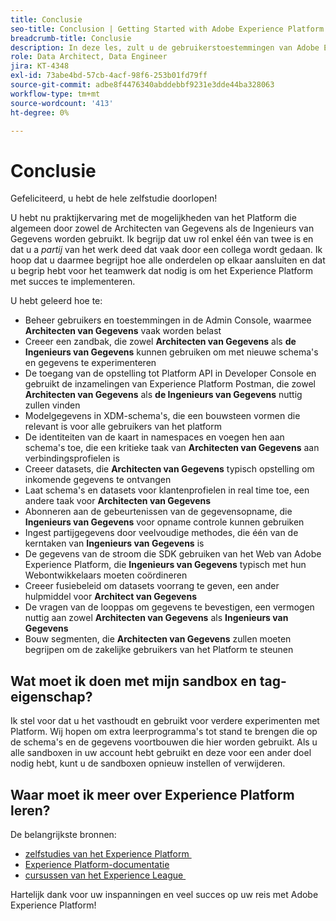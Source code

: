 ```yaml
---
title: Conclusie
seo-title: Conclusion | Getting Started with Adobe Experience Platform for Data Architects and Data Engineers
breadcrumb-title: Conclusie
description: In deze les, zult u de gebruikerstoestemmingen van Adobe Experience Platform gebruikend de Admin Console van de Adobe vormen.
role: Data Architect, Data Engineer
jira: KT-4348
exl-id: 73abe4bd-57cb-4acf-98f6-253b01fd79ff
source-git-commit: adbe8f4476340abddebbf9231e3dde44ba328063
workflow-type: tm+mt
source-wordcount: '413'
ht-degree: 0%

---
```


# Conclusie

<!--5min-->

Gefeliciteerd, u hebt de hele zelfstudie doorlopen!

U hebt nu praktijkervaring met de mogelijkheden van het Platform die algemeen door zowel de Architecten van Gegevens als de Ingenieurs van Gegevens worden gebruikt. Ik begrijp dat uw rol enkel één van twee is en dat u a _partij_ van het werk deed dat vaak door een collega wordt gedaan. Ik hoop dat u daarmee begrijpt hoe alle onderdelen op elkaar aansluiten en dat u begrip hebt voor het teamwerk dat nodig is om het Experience Platform met succes te implementeren.

U hebt geleerd hoe te:

* Beheer gebruikers en toestemmingen in de Admin Console, waarmee **Architecten van Gegevens** vaak worden belast
* Creeer een zandbak, die zowel **Architecten van Gegevens** als **de Ingenieurs van Gegevens** kunnen gebruiken om met nieuwe schema&#39;s en gegevens te experimenteren
* De toegang van de opstelling tot Platform API in Developer Console en gebruikt de inzamelingen van Experience Platform Postman, die zowel **Architecten van Gegevens** als **de Ingenieurs van Gegevens** nuttig zullen vinden
* Modelgegevens in XDM-schema&#39;s, die een bouwsteen vormen die relevant is voor alle gebruikers van het platform
* De identiteiten van de kaart in namespaces en voegen hen aan schema&#39;s toe, die een kritieke taak van **Architecten van Gegevens** aan verbindingsprofielen is
* Creeer datasets, die **Architecten van Gegevens** typisch opstelling om inkomende gegevens te ontvangen
* Laat schema&#39;s en datasets voor klantenprofielen in real time toe, een andere taak voor **Architecten van Gegevens**
* Abonneren aan de gebeurtenissen van de gegevensopname, die **Ingenieurs van Gegevens** voor opname controle kunnen gebruiken
* Ingest partijgegevens door veelvoudige methodes, die één van de kerntaken van **Ingenieurs van Gegevens** is
* De gegevens van de stroom die SDK gebruiken van het Web van Adobe Experience Platform, die **Ingenieurs van Gegevens** typisch met hun Webontwikkelaars moeten coördineren
* Creeer fusiebeleid om datasets voorrang te geven, een ander hulpmiddel voor **Architect van Gegevens**
* De vragen van de looppas om gegevens te bevestigen, een vermogen nuttig aan zowel **Architecten van Gegevens** als **Ingenieurs van Gegevens**
* Bouw segmenten, die **Architecten van Gegevens** zullen moeten begrijpen om de zakelijke gebruikers van het Platform te steunen



## Wat moet ik doen met mijn sandbox en tag-eigenschap?

Ik stel voor dat u het vasthoudt en gebruikt voor verdere experimenten met Platform. Wij hopen om extra leerprogramma&#39;s tot stand te brengen die op de schema&#39;s en de gegevens voortbouwen die hier worden gebruikt. Als u alle sandboxen in uw account hebt gebruikt en deze voor een ander doel nodig hebt, kunt u de sandboxen opnieuw instellen of verwijderen.

## Waar moet ik meer over Experience Platform leren?

De belangrijkste bronnen:

* [&#x200B; zelfstudies van het Experience Platform &#x200B;](https://experienceleague.adobe.com/docs/platform-learn/tutorials/overview.html?lang=nl-NL)
* [Experience Platform-documentatie](https://experienceleague.adobe.com/docs/experience-platform/landing/home.html?lang=nl-NL)
* [&#x200B; cursussen van het Experience League &#x200B;](https://experienceleague.adobe.com/nl#dashboard/learning)

Hartelijk dank voor uw inspanningen en veel succes op uw reis met Adobe Experience Platform!
